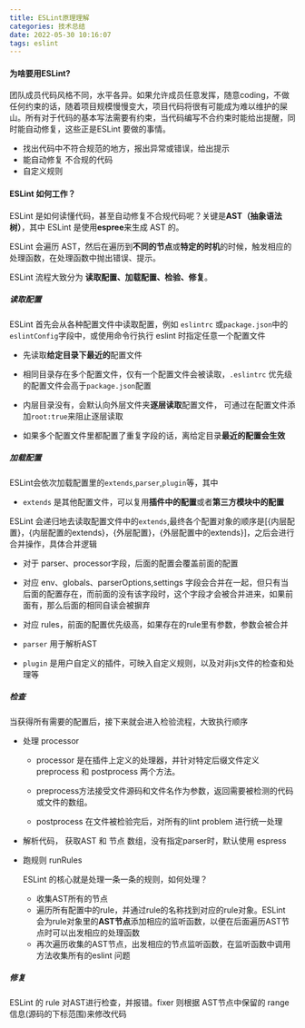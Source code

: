 ```yaml
---
title: ESLint原理理解
categories: 技术总结
date: 2022-05-30 10:16:07
tags: eslint
---
```


#### 为啥要用ESLint?

团队成员代码风格不同，水平各异。如果允许成员任意发挥，随意coding，不做任何约束的话，随着项目规模慢慢变大，项目代码将很有可能成为难以维护的屎山。所有对于代码的基本写法需要有约束，当代码编写不合约束时能给出提醒，同时能自动修复，这些正是ESLint 要做的事情。

- 找出代码中不符合规范的地方，报出异常或错误，给出提示
- 能自动修复 不合规的代码
- 自定义规则



#### ESLint 如何工作？

ESLint 是如何读懂代码，甚至自动修复不合规代码呢？关键是**AST（抽象语法树）**，其中 ESLint 是使用**espree**来生成 AST 的。

ESLint 会遍历 AST，然后在遍历到**不同的节点**或**特定的时机**的时候，触发相应的处理函数，在处理函数中抛出错误、提示。

ESLint 流程大致分为 **读取配置、加载配置、检验、修复**。



##### 读取配置

ESLint 首先会从各种配置文件中读取配置，例如 `eslintrc` 或`package.json`中的`eslintConfig`字段中，或使用命令行执行 eslint 时指定任意一个配置文件

- 先读取**给定目录下最近的**配置文件

- 相同目录存在多个配置文件，仅有一个配置文件会被读取，`.eslintrc` 优先级的配置文件会高于`package.json`配置

- 内层目录没有，会默认向外层文件夹**逐层读取**配置文件， 可通过在配置文件添加`root:true`来阻止逐层读取

- 如果多个配置文件里都配置了重复字段的话，离给定目录**最近的配置会生效**

  

##### 加载配置

ESLint会依次加载配置里的`extends`,`parser`,`plugin`等，其中

-  `extends` 是其他配置文件，可以复用**插件中的配置**或者**第三方模块中的配置** 

  ESLint 会递归地去读取配置文件中的`extends`,最终各个配置对象的顺序是[{内层配置}，{内层配置的extends}，{外层配置}，{外层配置中的extends}]，之后会进行合并操作，具体合并逻辑

  - 对于 parser、processor字段，后面的配置会覆盖前面的配置
  - 对应 env、globals、parserOptions,settings 字段会合并在一起，但只有当后面的配置存在，而前面的没有该字段时，这个字段才会被合并进来，如果前面有，那么后面的相同自读会被摒弃
  - 对应 rules，前面的配置优先级高，如果存在的rule里有参数，参数会被合并

- `parser` 用于解析AST

- `plugin` 是用户自定义的插件，可映入自定义规则，以及对非js文件的检查和处理等 



##### 检查

当获得所有需要的配置后，接下来就会进入检验流程，大致执行顺序

- 处理 processor

  - processor 是在插件上定义的处理器，并针对特定后缀文件定义preprocess 和 postprocess 两个方法。

  - preprocess方法接受文件源码和文件名作为参数，返回需要被检测的代码或文件的数组。
  - postprocess 在文件被检验完后，对所有的lint problem 进行统一处理

- 解析代码， 获取AST 和 节点 数组，没有指定parser时，默认使用 espress

- 跑规则  runRules

  ESLint 的核心就是处理一条一条的规则，如何处理？

  - 收集AST所有的节点
  - 遍历所有配置中的rule，并通过rule的名称找到对应的rule对象。ESLint 会为rule对象里的**AST节点**添加相应的监听函数，以便在后面遍历AST节点时可以出发相应的处理函数
  - 再次遍历收集的AST节点，出发相应的节点监听函数，在监听函数中调用方法收集所有的eslint 问题

##### 修复

ESLint 的 rule 对AST进行检查，并报错。fixer 则根据 AST节点中保留的 range 信息(源码的下标范围)来修改代码





